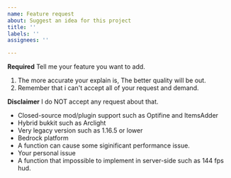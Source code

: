 ```yaml
---
name: Feature request
about: Suggest an idea for this project
title: ''
labels: ''
assignees: ''

---
```


**Required**
Tell me your feature you want to add.

1. The more accurate your explain is, The better quality will be out.
2. Remember that i can't accept all of your request and demand.

**Disclaimer**
I do NOT accept any request about that.

- Closed-source mod/plugin support such as Optifine and ItemsAdder
- Hybrid bukkit such as Arclight
- Very legacy version such as 1.16.5 or lower
- Bedrock platform
- A function can cause some siginificant performance issue.
- Your personal issue
- A function that impossible to implement in server-side such as 144 fps hud.
